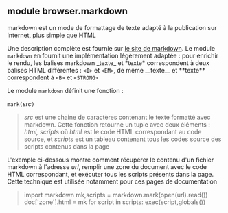 module **browser.markdown**
---------------------------

markdown est un mode de formattage de texte adapté à la publication sur Internet, plus simple que HTML

Une description complète est fournie sur [le site de markdown](http://daringfireball.net/projects/markdown/). Le module `markdown` en fournit une implémentation légèrement adaptée : pour enrichir le rendu, les balises markdown \_texte\_ et \*texte\* correspondent à deux balises HTML différentes : `<I>` et `<EM>`, de même \_\_texte\_\_ et \*\*texte\*\* correspondent à `<B>` et `<STRONG>`

Le module `markdown` définit une fonction : 

`mark(`_src_`)`
> _src_ est une chaine de caractères contenant le texte formatté avec markdown. Cette fonction retourne un tuple avec deux éléments : *html, scripts* où *html* est le code HTML correspondant au code source, et *scripts* est un tableau contenant tous les codes source des scripts contenus dans la page

L'exemple ci-dessous montre comment récupérer le contenu d'un fichier markdown à l'adresse _url_, remplir une zone du document avec le code HTML correspondant, et exécuter tous les scripts présents dans la page. Cette technique est utilisée notamment pour ces pages de documentation

<blockquote>
    import markdown
    mk,scripts = markdown.mark(open(url).read())
    doc['zone'].html = mk
    for script in scripts:
        exec(script,globals())
</blockquote>
